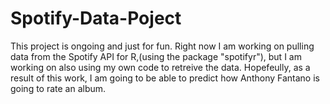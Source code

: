# Spotify-Data-Poject
This project is ongoing and just for fun. Right now I am working on pulling data from the Spotify API for R,(using the
package "spotifyr"), but I am working on also using my own code to retreive the data.
Hopefeully, as a result of this work, I am going to be able to predict how Anthony Fantano is going to rate an album.
